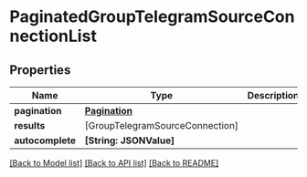 # PaginatedGroupTelegramSourceConnectionList

## Properties
Name | Type | Description | Notes
------------ | ------------- | ------------- | -------------
**pagination** | [**Pagination**](Pagination.md) |  | 
**results** | [GroupTelegramSourceConnection] |  | 
**autocomplete** | **[String: JSONValue]** |  | 

[[Back to Model list]](../README.md#documentation-for-models) [[Back to API list]](../README.md#documentation-for-api-endpoints) [[Back to README]](../README.md)


